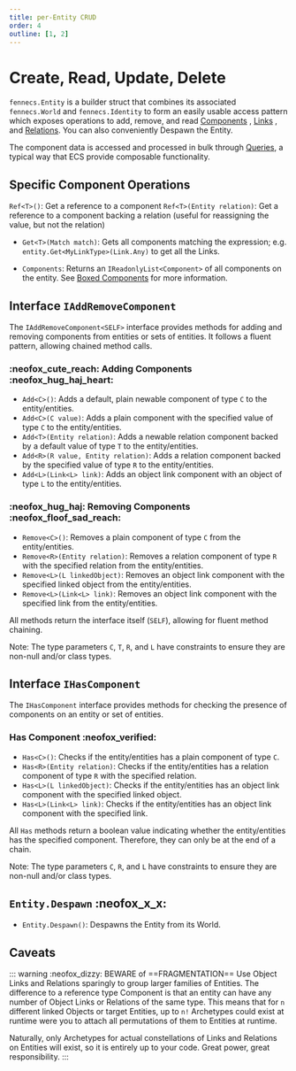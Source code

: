 ```yaml
---
title: per-Entity CRUD
order: 4
outline: [1, 2]
---
```


# Create, Read, Update, Delete

`fennecs.Entity` is a builder struct that combines its associated `fennecs.World` and `fennecs.Identity` to form an easily usable access pattern which exposes operations to add, remove, and read [Components](/docs/Components/) , [Links](/docs/Components/Link.md) , and [Relations](/docs/Components/Relation.md). You can also conveniently Despawn the Entity.


The component data is accessed and processed in bulk through [Queries](/docs/Queries/), a typical way that ECS provide composable functionality.


## Specific Component Operations

 `Ref<T>()`: Get a reference to a component
 `Ref<T>(Entity relation)`: Get a reference to a component backing a relation (useful for reassigning the value, but not the relation)

- `Get<T>(Match match)`: Gets all components matching the expression; e.g. `entity.Get<MyLinkType>(Link.Any)` to get all the Links.

- `Components`: Returns an `IReadonlyList<Component>` of all components on the entity. See [Boxed Components](/docs/Components/Expressions.md#boxed-components) for more information.



## Interface `IAddRemoveComponent`

The `IAddRemoveComponent<SELF>` interface provides methods for adding and removing components from entities or sets of entities. It follows a fluent pattern, allowing chained method calls.

### :neofox_cute_reach: Adding Components :neofox_hug_haj_heart:

- `Add<C>()`: Adds a default, plain newable component of type `C` to the entity/entities.
- `Add<C>(C value)`: Adds a plain component with the specified value of type `C` to the entity/entities.
- `Add<T>(Entity relation)`: Adds a newable relation component backed by a default value of type `T` to the entity/entities.
- `Add<R>(R value, Entity relation)`: Adds a relation component backed by the specified value of type `R` to the entity/entities.
- `Add<L>(Link<L> link)`: Adds an object link component with an object of type `L` to the entity/entities.

### :neofox_hug_haj: Removing Components :neofox_floof_sad_reach:

- `Remove<C>()`: Removes a plain component of type `C` from the entity/entities.
- `Remove<R>(Entity relation)`: Removes a relation component of type `R` with the specified relation from the entity/entities.
- `Remove<L>(L linkedObject)`: Removes an object link component with the specified linked object from the entity/entities.
- `Remove<L>(Link<L> link)`: Removes an object link component with the specified link from the entity/entities.

All methods return the interface itself (`SELF`), allowing for fluent method chaining.

Note: The type parameters `C`, `T`, `R`, and `L` have constraints to ensure they are non-null and/or class types.

## Interface `IHasComponent`

The `IHasComponent` interface provides methods for checking the presence of components on an entity or set of entities. 

### Has Component :neofox_verified:

- `Has<C>()`: Checks if the entity/entities has a plain component of type `C`.
- `Has<R>(Entity relation)`: Checks if the entity/entities has a relation component of type `R` with the specified relation.
- `Has<L>(L linkedObject)`: Checks if the entity/entities has an object link component with the specified linked object.
- `Has<L>(Link<L> link)`: Checks if the entity/entities has an object link component with the specified link.

All `Has` methods return a boolean value indicating whether the entity/entities has the specified component. Therefore, they can only be at the end of a chain.

Note: The type parameters `C`, `R`, and `L` have constraints to ensure they are non-null and/or class types.


## `Entity.Despawn` :neofox_x_x:
- `Entity.Despawn()`: Despawns the Entity from its World.



## Caveats
::: warning :neofox_dizzy: BEWARE of ==FRAGMENTATION==
Use Object Links and Relations sparingly to group larger families of Entities. The difference to a reference type Component is that an entity can have any number of Object Links or Relations of the same type. This means that for `n` different linked Objects or target Entities, up to `n!` Archetypes could exist at runtime were you to attach all permutations of them to Entities at runtime.

Naturally, only Archetypes for actual constellations of Links and Relations on Entities will exist, so it is entirely up to your code. Great power, great responsibility.
:::
